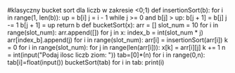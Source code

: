 #klasyczny bucket sort dla liczb w zakresie <0;1)
def insertionSort(b):
    for i in range(1, len(b)):
        up = b[i]
        j = i - 1
        while j >= 0 and b[j] > up:
            b[j + 1] = b[j]
            j -= 1
        b[j + 1] = up
    return b
def bucketSort(x):
    arr = []
    slot_num = 10
    for i in range(slot_num):
        arr.append([])
    for j in x:
        index_b = int(slot_num * j)
        arr[index_b].append(j)
    for i in range(slot_num):
        arr[i] = insertionSort(arr[i])
    k = 0
    for i in range(slot_num):
        for j in range(len(arr[i])):
            x[k] = arr[i][j]
            k += 1
n = int(input("Podaj ilosc liczb ziom: "))
tab=[0]*(n)
for i in range(0,n):
    tab[i]=float(input())
bucketSort(tab)
for i in tab:
    print(i)
